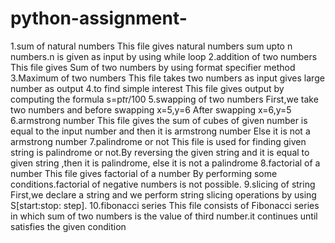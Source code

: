 # python-assignment-
1.sum of natural numbers
  This file gives natural numbers 
   sum upto n numbers.n is given as input 
  by using while loop
2.addition of two numbers
  This file gives Sum of two numbers by
  using format specifier method
3.Maximum  of two numbers
  This file takes two numbers as input
  gives large number as output
4.to find simple interest
   This file gives output by computing 
   the formula s=p*t*r/100
5.swapping of two numbers
  First,we take two numbers and 
  before swapping x=5,y=6
  After swapping x=6,y=5
6.armstrong number
  This file gives the sum of cubes
  of given number is equal to the input 
  number and then it is armstrong number
  Else it is not a armstrong number 
7.palindrome or not
   This file is used for finding given 
    string is palindrome or not.By reversing 
    the given string and it is equal to 
    given string ,then it is palindrome,
   else  it is not a palindrome
8.factorial of a number
  This file gives factorial of a number
  By performing some conditions.factorial
  of negative numbers is not possible.
9.slicing of string
   First,we declare a string and we 
  perform string slicing operations by using
 S[start:stop: step].
10.fibonacci series
     This file consists of Fibonacci series 
  in which sum of two numbers is the value
  of third number.it continues until 
 satisfies the given condition 

  

